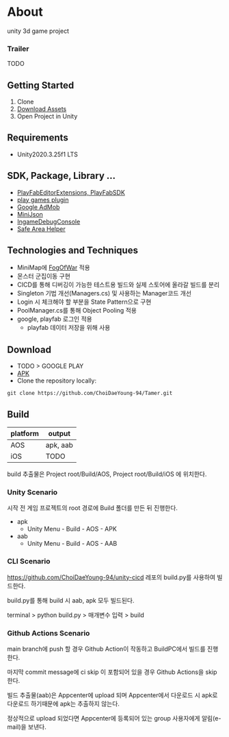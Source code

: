 # About

unity 3d game project


### Trailer

TODO


## Getting Started

1. Clone
2. [Download Assets](https://drive.google.com/file/d/1FlWJMulVhiTL4zQylb7FeI6ByE9IX05v/view?usp=sharing)
3. Open Project in Unity


## Requirements

- Unity2020.3.25f1 LTS


## SDK, Package, Library ...

- [PlayFabEditorExtensions, PlayFabSDK](https://docs.microsoft.com/ko-kr/gaming/playfab/sdks/unity3d/installing-unity3d-sdk)
- [play games plugin](https://github.com/playgameservices/play-games-plugin-for-unity/releases)
- [Google AdMob](https://developers.google.com/admob/android/quick-start?hl=ko)
- [MiniJson ](https://github.com/Unity-Technologies/UnityCsReference/blob/master/External/JsonParsers/MiniJson/MiniJSON.cs)
- [IngameDebugConsole](https://assetstore.unity.com/packages/tools/gui/in-game-debug-console-68068)
- [Safe Area Helper](https://assetstore.unity.com/packages/tools/gui/safe-area-helper-130488)


## Technologies and Techniques
- MiniMap에 [FogOfWar](https://github.com/MicKami/FogOfWar) 적용
- 몬스터 군집이동 구현
- CICD를 통해 디버깅이 가능한 테스트용 빌드와 실제 스토어에 올라갈 빌드를 분리
- Singleton 기법 개선(Managers.cs) 및 사용하는 Manager코드 개선
- Login 시 체크해야 할 부분을 State Pattern으로 구현
- PoolManager.cs를 통해 Object Pooling 적용
- google, playfab 로그인 적용
  - playfab 데이터 저장을 위해 사용


## Download

- TODO > GOOGLE PLAY
- [APK](https://drive.google.com/file/d/1vO4T298v3-kJDS6mKek2EU3KaPkw9tWj/view?usp=sharing)
- Clone the repository locally:
~~~
git clone https://github.com/ChoiDaeYoung-94/Tamer.git
~~~


## Build

| platform  | output   |
| --------- | -------- |
| AOS       | apk, aab |
| iOS       |   TODO   |

build 추출물은 Project root/Build/AOS, Project root/Build/iOS 에 위치한다.


### Unity Scenario

시작 전 게임 프로젝트의 root 경로에 Build 폴더를 만든 뒤 진행한다.

- apk
  - Unity Menu - Build - AOS - APK
- aab
  - Unity Menu - Build - AOS - AAB


### CLI Scenario

https://github.com/ChoiDaeYoung-94/unity-cicd 레포의 build.py를 사용하여 빌드한다.

build.py를 통해 build 시 aab, apk 모두 빌드된다.

terminal > python build.py > 매개변수 입력 > build


### Github Actions Scenario

main branch에 push 할 경우 Github Action이 작동하고 BuildPC에서 빌드를 진행한다.

마지막 commit message에 ci skip 이 포함되어 있을 경우 Github Actions을 skip 한다.

빌드 추출물(aab)은 Appcenter에 upload 되며 Appcenter에서 다운로드 시 apk로 다운로드 하기때문에 apk는 추출하지 않는다.

정상적으로 upload 되었다면 Appcenter에 등록되어 있는 group 사용자에게 알림(e-mail)을 보낸다.
